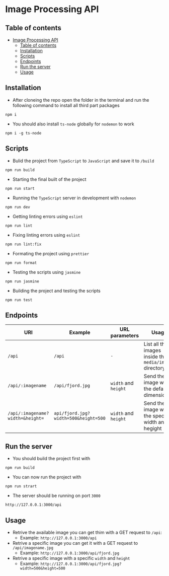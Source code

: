 # Image Processing API

## Table of contents
- [Image Processing API](#image-processing-api)
  - [Table of contents](#table-of-contents)
  - [Installation](#installation)
  - [Scripts](#scripts)
  - [Endpoints](#endpoints)
  - [Run the server](#run-the-server)
  - [Usage](#usage)
  
## Installation
- After cloneing the repo open the folder in the terminal and run the following command to install all third part packages
```
npm i
```
- You should also install `ts-node` globally for `nodemon` to work
```
npm i -g ts-node
```

## Scripts
- Bulid the project from `TypeScript` to `JavaScript` and save it to `/build`
```
npm run build
```

- Starting the final built of the project
```
npm run start
```

- Running the `TypeScript` server in development with `nodemon`
```
npm run dev
```

- Getting linting errors using `eslint`
```
npm run lint
```

- Fixing linting errors using `eslint`
```
npm run lint:fix
```

- Formating the project using `prettier`
```
npm run format
```

- Testing the scripts using `jasmine`
```
npm run jasmine
```

- Building the project and testing the scripts
```
npm run test
```

## Endpoints
|URI|Example|URL parameters|Usage|
|-|-|-|-|
|`/api`|`/api`|`-`|List all the images inside the `media/images` directory|
|`/api/:imagename`|`/api/fjord.jpg`|`width` and `height`|Send the image with the default dimensions|
|`/api/:imagename?width=&height=`|`api/fjord.jpg?width=500&height=500`|`width` and `height`|Send the image with the specified width and hegight|

## Run the server 
- You should build the project first with 
```
npm run build
```

- You can now run the project with
```
npm run strart
```

- The server should be running on port `3000`
```
http://127.0.0.1:3000/api
```

## Usage
- Retrive the available image you can get thim with a GET request to `/api`:
  * Example: `http://127.0.0.1:3000/api`
- Retrive a specific image you can get it with a GET request to `/api/imagename.jpg`
  * Example: `http://127.0.0.1:3000/api/fjord.jpg`
- Retrive a specific image with a specific `width` and `height`
  * Example: `http://127.0.0.1:3000/api/fjord.jpg?width=500&height=500`
